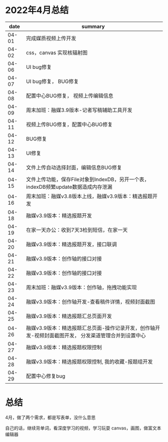 # 2022年4月总结

|date|summary|
| - | - |
|04-01| 完成媒质视频上传开发|
|04-02| css，canvas 实现核辐射图|
|04-06| UI bug修复|
|04-07| UI bug修复， BUG修复|
|04-08| 配置中心BUG修复， 视频上传编辑信息|
|04-09| 周末加班：融媒3.9版本-记者写稿辅助工具开发|
|04-11| 视频上传BUG修复，配置中心BUG修复|
|04-12| BUG修复|
|04-13| UI修复|
|04-14| 文件上传自动选择封面，编辑信息BUG修复|
|04-15| 文件上传功能，保存File对象到IndexDB，另开一个表，indexDB频繁update数据造成内存泄漏|
|04-16| 周末加班：融媒v3.8版本上线，融媒v3.9版本：精选报题开发|
|04-18| 融媒v3.9版本：精选报题开发|
|04-19| 在家一天办公：收到7天3检到短信，在家一天|
|04-20| 融媒v3.9版本：精选报题开发，接口联调|
|04-21| 融媒v3.9版本：创作轴的接口对接|
|04-22| 融媒v3.9版本：创作轴的接口对接|
|04-23| 周末加班：融媒v3.9版本：创作轴，拖拽功能实现|
|04-24| 融媒v3.9版本：创作轴开发-查看稿件详情，视频封面截图|
|04-25| 融媒v3.9版本：精选报题汇总页面开发|
|04-26| 融媒v3.9版本：精选报题汇总页面-操作记录开发，创作轴开发-视频封面截图开发， 分发渠道管理合并到设置中心|
|04-27| 融媒v3.9版本：精选报题权限控制|
|04-28| 融媒v3.9版本：精选报题权限控制, 我的收藏-报题组开发|
|04-29| 配置中心修复bug|

# 总结

4月，做了两个需求，都是写表单，没什么意思

自己的话，继续背单词，看深度学习的视频，学习玩耍 canvas，画图，做富文本编辑器